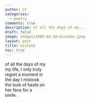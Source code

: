 ```yaml
---
author: CF
categories:
  - poetry
comments: true
description: of all the days of my...
draft: false
image: images/2000-04-20-mistake.jpeg
layout: post
title: mistake
toc: true
---
```

    
of all the days of my    
my life, I only truly    
regret a moment in    
the day I mistook    
the look of haste on    
her face for a    
smile.    
